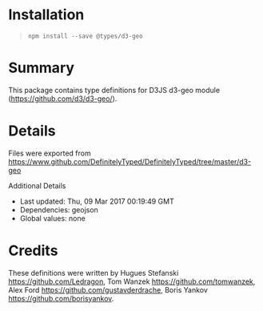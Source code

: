 # Installation
> `npm install --save @types/d3-geo`

# Summary
This package contains type definitions for D3JS d3-geo module (https://github.com/d3/d3-geo/).

# Details
Files were exported from https://www.github.com/DefinitelyTyped/DefinitelyTyped/tree/master/d3-geo

Additional Details
 * Last updated: Thu, 09 Mar 2017 00:19:49 GMT
 * Dependencies: geojson
 * Global values: none

# Credits
These definitions were written by Hugues Stefanski <https://github.com/Ledragon>, Tom Wanzek <https://github.com/tomwanzek>, Alex Ford <https://github.com/gustavderdrache>, Boris Yankov <https://github.com/borisyankov>.
